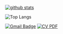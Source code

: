 [![github stats](https://github-readme-stats-sigma-five.vercel.app/api?username=kyeonghyeon0314&show_icons=true&hide=contribs&hide_border=true)](https://github.com/kyeonghyeon0314)    

![Top Langs](https://github-readme-stats.vercel.app/api/top-langs/?username=kyeonghyeon0314&layout=compact&card_width=320&line_height=25&theme=github&langs_count=6)             

[![Gmail Badge](https://img.shields.io/badge/-Gmail-d14836?style=flat-square&logo=Gmail&logoColor=white&link=mailto:kimkh5348@gmail.com)](mailto:kimkh5348@gmail.com)
[![CV PDF](https://img.shields.io/badge/CV-PDF-blue?style=flat-square&logo=adobeacrobatreader&logoColor=white&link=https://your-cv-link.com)](files/CV_김경현.pdf)




<!-- 
<img src="https://img.shields.io/badge/Python-3776AB.svg?&style=flat-square&logo=Python&logoColor=white"/> <img src="https://img.shields.io/badge/C++-00599C?style=flat-square&logo=c%2B%2B&logoColor=white"/> <img src="https://img.shields.io/badge/ROS-22314E?style=flat-square&logo=ROS&logoColor=white"/> <img src="https://img.shields.io/badge/LiDAR-00BFFF?style=flat-square"/> <img src="https://img.shields.io/badge/Isaac%20Sim-76B900?style=flat-square&logo=nvidia&logoColor=white"/> -->

<!--
**kyeonghyeon0314/kyeonghyeon0314** is a ✨ _special_ ✨ repository because its `README.md` (this file) appears on your GitHub profile.

Here are some ideas to get you started:

- 🔭 I’m currently working on ...
- 🌱 I’m currently learning ...
- 👯 I’m looking to collaborate on ...
- 🤔 I’m looking for help with ...
- 💬 Ask me about ...
- 📫 How to reach me: ...
- 😄 Pronouns: ...
- ⚡ Fun fact: ...
-->

